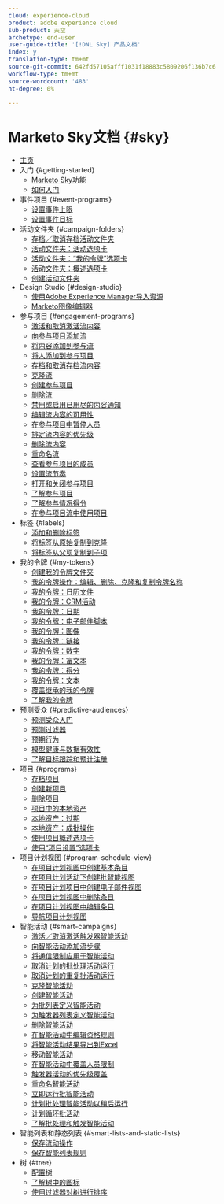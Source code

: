 ```yaml
---
cloud: experience-cloud
product: adobe experience cloud
sub-product: 天空
archetype: end-user
user-guide-title: '[!DNL Sky] 产品文档'
index: y
translation-type: tm+mt
source-git-commit: 642fd57105afff1031f18883c5809206f136b7c6
workflow-type: tm+mt
source-wordcount: '483'
ht-degree: 0%

---
```



# Marketo Sky文档 {#sky}

+ [主页](home.md)
+ 入门 {#getting-started}
   + [Marketo Sky功能](marketo-sky-features.md)
   + [如何入门](how-to-enable-roles-for-marketo-sky.md)
+ 事件项目 {#event-programs}
   + [设置事件上限](setting-an-event-cap.md)
   + [设置事件目标](setting-event-goals.md)
+ 活动文件夹 {#campaign-folders}
   + [存档／取消存档活动文件夹](archive-unarchive-a-campaign-folder.md)
   + [活动文件夹：活动选项卡](campaign-folder-activities-tab.md)
   + [活动文件夹：“我的令牌”选项卡](campaign-folder-my-tokens-tab.md)
   + [活动文件夹：概述选项卡](campaign-folder-overview-tab.md)
   + [创建活动文件夹](create-a-campaign-folder.md)
+ Design Studio {#design-studio}
   + [使用Adobe Experience Manager导入资源](importing-assets-with-adobe-experience-manager.md)
   + [Marketo图像编辑器](marketo-image-editor.md)
+ 参与项目 {#engagement-programs}
   + [激活和取消激活流内容](activate-and-deactivate-stream-content.md)
   + [向参与项目添加流](add-a-stream-to-an-engagement-program.md)
   + [将内容添加到参与流](add-content-to-an-engagement-stream.md)
   + [将人添加到参与项目](add-people-to-an-engagement-program.md)
   + [存档和取消存档流内容](archive-and-unarchive-stream-content.md)
   + [克隆流](clone-a-stream.md)
   + [创建参与项目](create-an-engagement-program.md)
   + [删除流](delete-a-stream.md)
   + [禁用或启用已用尽的内容通知](disable-or-enable-exhausted-content-notifications.md)
   + [编辑流内容的可用性](edit-availability-of-stream-content.md)
   + [在参与项目中暂停人员](pause-people-in-an-engagement-program.md)
   + [排定流内容的优先级](prioritize-stream-content.md)
   + [删除流内容](remove-stream-content.md)
   + [重命名流](rename-a-stream.md)
   + [查看参与项目的成员](see-members-of-an-engagement-program.md)
   + [设置流节奏](set-stream-cadence.md)
   + [打开和关闭参与项目](turn-an-engagement-program-on-and-off.md)
   + [了解参与项目](understanding-engagement-programs.md)
   + [了解参与情况得分](understanding-the-engagement-score.md)
   + [在参与项目流中使用项目](using-a-program-in-an-engagement-program-stream.md)
+ 标签 {#labels}
   + [添加和删除标签](add-and-remove-labels.md)
   + [将标签从原始复制到克隆](copy-labels-from-original-to-clone.md)
   + [将标签从父项复制到子项](copy-labels-from-parent-to-child.md)
+ 我的令牌 {#my-tokens}
   + [创建我的令牌文件夹](create-my-token-folders.md)
   + [我的令牌操作：编辑、删除、克隆和复制令牌名称](my-token-actions-edit-delete-clone-and-copy-token-names.md)
   + [我的令牌：日历文件](my-token-calendar-file.md)
   + [我的令牌：CRM活动](my-token-crm-campaign.md)
   + [我的令牌：日期](my-token-date.md)
   + [我的令牌：电子邮件脚本](my-token-email-script.md)
   + [我的令牌：图像](my-token-image.md)
   + [我的令牌：链接](my-token-link.md)
   + [我的令牌：数字](my-token-number.md)
   + [我的令牌：富文本](my-token-rich-text.md)
   + [我的令牌：得分](my-token-score.md)
   + [我的令牌：文本](my-token-text.md)
   + [覆盖继承的我的令牌](override-an-inherited-my-token.md)
   + [了解我的令牌](understanding-my-tokens.md)
+ 预测受众 {#predictive-audiences}
   + [预测受众入门](getting-started-with-predictive-audiences.md)
   + [预测过滤器](predictive-filters.md)
   + [预期行为](expected-behavior.md)
   + [模型健康与数据有效性](model-health-and-data-validity.md)
   + [了解目标跟踪和预计注册](understanding-goal-tracking-and-projected-registrations.md)
+ 项目 {#programs}
   + [存档项目](archive-a-program.md)
   + [创建新项目](create-a-new-program.md)
   + [删除项目](delete-a-program.md)
   + [项目中的本地资产](local-assets-in-a-program.md)
   + [本地资产：过期](local-assets-expiration.md)
   + [本地资产：成批操作](local-assets-mass-actions.md)
   + [使用项目概述选项卡](using-the-program-overview-tab.md)
   + [使用“项目设置”选项卡](using-the-program-setup-tab.md)
+ 项目计划视图 {#program-schedule-view}
   + [在项目计划视图中创建基本条目](create-a-basic-entry-in-program-schedule-view.md)
   + [在项目计划活动下创建批智能视图](create-a-batch-smart-campaign-in-program-schedule-view.md)
   + [在项目计划项目中创建电子邮件视图](create-an-email-program-in-program-schedule-view.md)
   + [在项目计划视图中删除条目](delete-an-entry-in-program-schedule-view.md)
   + [在项目计划视图中编辑条目](edit-an-entry-in-program-schedule-view.md)
   + [导航项目计划视图](navigating-program-schedule-view.md)
+ 智能活动 {#smart-campaigns}
   + [激活／取消激活触发器智能活动](activate-deactivate-a-trigger-smart-campaign.md)
   + [向智能活动添加流步骤](add-a-flow-step-to-a-smart-campaign.md)
   + [将通信限制应用于智能活动](apply-communication-limits-to-a-smart-campaign.md)
   + [取消计划的批处理活动运行](cancel-a-scheduled-batch-campaign-run.md)
   + [取消计划的重复批活动运行](cancel-a-scheduled-recurring-batch-campaign-run.md)
   + [克隆智能活动](clone-a-smart-campaign.md)
   + [创建智能活动](create-a-smart-campaign.md)
   + [为批列表定义智能活动](define-a-smart-list-for-a-batch-campaign.md)
   + [为触发器列表定义智能活动](define-a-smart-list-for-a-trigger-campaign.md)
   + [删除智能活动](delete-a-smart-campaign.md)
   + [在智能活动中编辑资格规则](edit-qualification-rules-in-a-smart-campaign.md)
   + [将智能活动结果导出到Excel](export-smart-campaign-results-to-excel.md)
   + [移动智能活动](move-a-smart-campaign.md)
   + [在智能活动中覆盖人员限制](override-person-restrictions-in-a-smart-campaign.md)
   + [触发器活动的优先级覆盖](priority-override-for-trigger-campaigns.md)
   + [重命名智能活动](rename-a-smart-campaign.md)
   + [立即运行批智能活动](run-a-batch-smart-campaign-now.md)
   + [计划批处理智能活动以稍后运行](schedule-a-batch-smart-campaign-to-run-later.md)
   + [计划循环批活动](schedule-a-recurring-batch-campaign.md)
   + [了解批处理和触发智能活动](understanding-batch-and-trigger-smart-campaigns.md)
+ 智能列表和静态列表 {#smart-lists-and-static-lists}
   + [保存流动操作](save-flow-actions.md)
   + [保存智能列表规则](save-smart-list-rules.md)
+ 树 {#tree}
   + [配置树](configuring-the-tree.md)
   + [了解树中的图标](understanding-icons-in-the-tree.md)
   + [使用过滤器对树进行排序](use-filters-to-sort-the-tree.md)

